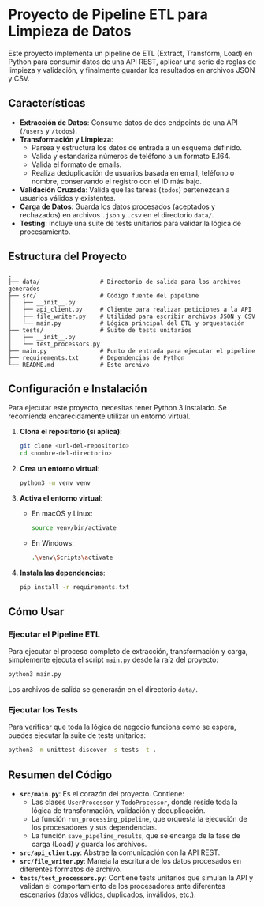 
# Proyecto de Pipeline ETL para Limpieza de Datos

Este proyecto implementa un pipeline de ETL (Extract, Transform, Load) en Python para consumir datos de una API REST, aplicar una serie de reglas de limpieza y validación, y finalmente guardar los resultados en archivos JSON y CSV.

## Características

- **Extracción de Datos**: Consume datos de dos endpoints de una API (`/users` y `/todos`).
- **Transformación y Limpieza**:
  - Parsea y estructura los datos de entrada a un esquema definido.
  - Valida y estandariza números de teléfono a un formato E.164.
  - Valida el formato de emails.
  - Realiza deduplicación de usuarios basada en email, teléfono o nombre, conservando el registro con el ID más bajo.
- **Validación Cruzada**: Valida que las tareas (`todos`) pertenezcan a usuarios válidos y existentes.
- **Carga de Datos**: Guarda los datos procesados (aceptados y rechazados) en archivos `.json` y `.csv` en el directorio `data/`.
- **Testing**: Incluye una suite de tests unitarios para validar la lógica de procesamiento.

## Estructura del Proyecto

```
.
├── data/                 # Directorio de salida para los archivos generados
├── src/                  # Código fuente del pipeline
│   ├── __init__.py
│   ├── api_client.py     # Cliente para realizar peticiones a la API
│   ├── file_writer.py    # Utilidad para escribir archivos JSON y CSV
│   └── main.py           # Lógica principal del ETL y orquestación
├── tests/                # Suite de tests unitarios
│   ├── __init__.py
│   └── test_processors.py
├── main.py               # Punto de entrada para ejecutar el pipeline
├── requirements.txt      # Dependencias de Python
└── README.md             # Este archivo
```

## Configuración e Instalación

Para ejecutar este proyecto, necesitas tener Python 3 instalado. Se recomienda encarecidamente utilizar un entorno virtual.

1. **Clona el repositorio (si aplica)**:
   ```bash
   git clone <url-del-repositorio>
   cd <nombre-del-directorio>
   ```

2. **Crea un entorno virtual**:
   ```bash
   python3 -m venv venv
   ```

3. **Activa el entorno virtual**:
   - En macOS y Linux:
     ```bash
     source venv/bin/activate
     ```
   - En Windows:
     ```bash
     .\venv\Scripts\activate
     ```

4. **Instala las dependencias**:
   ```bash
   pip install -r requirements.txt
   ```

## Cómo Usar

### Ejecutar el Pipeline ETL

Para ejecutar el proceso completo de extracción, transformación y carga, simplemente ejecuta el script `main.py` desde la raíz del proyecto:

```bash
python3 main.py
```

Los archivos de salida se generarán en el directorio `data/`.

### Ejecutar los Tests

Para verificar que toda la lógica de negocio funciona como se espera, puedes ejecutar la suite de tests unitarios:

```bash
python3 -m unittest discover -s tests -t .
```

## Resumen del Código

- **`src/main.py`**: Es el corazón del proyecto. Contiene:
  - Las clases `UserProcessor` y `TodoProcessor`, donde reside toda la lógica de transformación, validación y deduplicación.
  - La función `run_processing_pipeline`, que orquesta la ejecución de los procesadores y sus dependencias.
  - La función `save_pipeline_results`, que se encarga de la fase de carga (Load) y guarda los archivos.
- **`src/api_client.py`**: Abstrae la comunicación con la API REST.
- **`src/file_writer.py`**: Maneja la escritura de los datos procesados en diferentes formatos de archivo.
- **`tests/test_processors.py`**: Contiene tests unitarios que simulan la API y validan el comportamiento de los procesadores ante diferentes escenarios (datos válidos, duplicados, inválidos, etc.).
